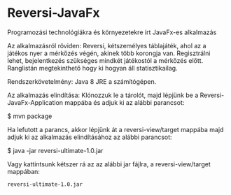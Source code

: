 # Reversi-JavaFx
Programozási technológiákra és környezetekre írt JavaFx-es alkalmazás

Az alkalmazásról röviden: Reversi, kétszemélyes táblajáték, ahol az a játékos nyer a mérkőzés végén, akinek több korongja van. Regisztrálni lehet, bejelentkezés szükséges mindkét játékostól a mérkőzés előtt. Ranglistán megtekinthető hogy ki hogyan áll statisztikailag.

Rendszerkövetelmény: Java 8 JRE a számítógépen.

Az alkalmazás elindítása: Klónozzuk le a tárolót, majd lépjünk be a Reversi-JavaFx-Application mappába és adjuk ki az alábbi parancsot:

$ mvn package

Ha lefutott a parancs, akkor lépjünk át a reversi-view/target mappába majd adjuk ki az alkalmazás elindításához az alábbi parancsot:

$ java -jar reversi-ultimate-1.0.jar

Vagy kattintsunk kétszer rá az az alábbi jar fájlra, a reversi-view/target mappában:

    reversi-ultimate-1.0.jar
